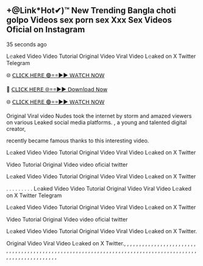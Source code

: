 ## +@Link*Hot✔)™ New Trending Bangla choti golpo Videos sex porn sex Xxx Sex Videos Oficial on Instagram

35 seconds ago

L𝚎aked Video  Video Tutorial Original Video Viral Video L𝚎aked on X Twitter Telegram

🌐 [𝖢𝖫𝖨𝖢𝖪 𝖧𝖤𝖱𝖤 🟢==►► 𝖶𝖠𝖳𝖢𝖧 𝖭𝖮𝖶](https://cutt.ly/ie4Uu5fI)

🔴 [𝖢𝖫𝖨𝖢𝖪 𝖧𝖤𝖱𝖤 🌐==►► 𝖣𝗈𝗐𝗇𝗅𝗈𝖺𝖽 𝖭𝗈𝗐](https://cutt.ly/ie4Uu5fI)

🌐 [𝖢𝖫𝖨𝖢𝖪 𝖧𝖤𝖱𝖤 🟢==►► 𝖶𝖠𝖳𝖢𝖧 𝖭𝖮𝖶](https://cutt.ly/ie4Uu5fI)



 Original Viral video Nudes took the internet by storm and amazed viewers on
 various Leaked social media platforms. , a young and talented digital creator,

 recently became famous thanks to this interesting video.

L𝚎aked Video  Video Tutorial Original Video Viral Video L𝚎aked on X Twitter

 Video Tutorial Original Video video oficial twitter

L𝚎aked Video  Video Tutorial Original Video Viral Video L𝚎aked on X Twitter

. . . . . . . . . L𝚎aked Video  Video Tutorial Original Video Viral Video L𝚎aked on X Twitter Telegram

L𝚎aked Video  Video Tutorial Original Video Viral Video L𝚎aked on X Twitter

 Video Tutorial Original Video video oficial twitter

L𝚎aked Video  Video Tutorial Original Video Viral Video L𝚎aked on X Twitter.

 Original Video Viral Video L𝚎aked on X Twitter., , , , , , , , , , , , , , , , 
 , , , , , , , , , , , , , , , , , , , , , , , , , , , , , , , , , , , , , , , , , , , 
 , , , , , , , , , , , , , , , , , , , , , , , , , , , , , , , , , , , , , , , , , , , , ,
